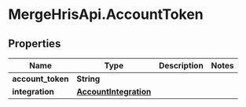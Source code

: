 # MergeHrisApi.AccountToken

## Properties

Name | Type | Description | Notes
------------ | ------------- | ------------- | -------------
**account_token** | **String** |  | 
**integration** | [**AccountIntegration**](AccountIntegration.md) |  | 


